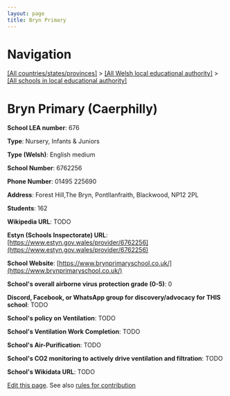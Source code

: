 ```yaml
---
layout: page
title: Bryn Primary
---
```

# Navigation

[[All countries/states/provinces]](../../..) > [[All Welsh local educational authority]](../..) > [[All schools in local educational authority]](..)

# Bryn Primary (Caerphilly)

**School LEA number**: 676

**Type**: Nursery, Infants & Juniors

**Type (Welsh)**: English medium

**School Number**: 6762256

**Phone Number**: 01495 225690

**Address**: Forest Hill,The Bryn, Pontllanfraith, Blackwood, NP12 2PL

**Students**: 162

**Wikipedia URL**: TODO

**Estyn (Schools Inspectorate) URL**: [https://www.estyn.gov.wales/provider/6762256](https://www.estyn.gov.wales/provider/6762256)

**School Website**: [https://www.brynprimaryschool.co.uk/](https://www.brynprimaryschool.co.uk/)

**School's overall airborne virus protection grade (0-5)**: 0

**Discord, Facebook, or WhatsApp group for discovery/advocacy for THIS school**: TODO

**School's policy on Ventilation**: TODO

**School's Ventilation Work Completion**: TODO

**School's Air-Purification**: TODO

**School's CO2 monitoring to actively drive ventilation and filtration**: TODO

**School's Wikidata URL**: TODO




[Edit this page](https://github.com/VentilationProject/Wales/edit/prif/./Caerphilly/Bryn_Primary.md). See also [rules for contribution](../../../contribution-rules/)